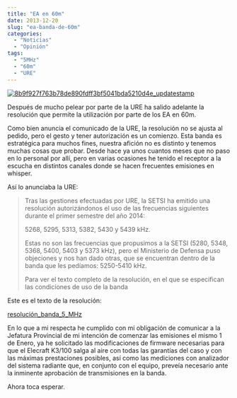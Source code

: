 ```yaml
---
title: "EA en 60m"
date: 2013-12-20
slug: "ea-banda-de-60m"
categories:
  - "Noticias"
  - "Opinión"
tags:
  - "5MHz"
  - "60m"
  - "URE"
---
```


[![8b9f927f763b78de890fdff3bf5041bda5210d4e_updatestamp](http://www.eb1tr.info/wp-content/uploads/2013/12/8b9f927f763b78de890fdff3bf5041bda5210d4e_updatestamp-150x150.png)](http://www.eb1tr.info/60-metros-segmento-internacional/)

Después de mucho pelear por parte de la URE ha salido adelante la resolución que permite la utilización por parte de los EA en 60m.

Como bien anuncia el comunicado de la URE, la resolución no se ajusta al pedido, pero el gesto y tener autorización es un comienzo. Esta banda es estratégica para muchos fines, nuestra afición no es distinto y tenemos muchas cosas que probar. Desde hace ya unos cuantos meses que no paso en lo personal por allí, pero en varias ocasiones he tenido el receptor a la escucha en distintos canales donde se hacen frecuentes emisiones en whisper.

Así lo anunciaba la URE:

> Tras las gestiones efectuadas por URE, la SETSI ha emitido una resolución autorizándonos el uso de las frecuencias siguientes durante el primer semestre del año 2014:
> 
> 5268, 5295, 5313, 5382, 5430 y 5439 kHz.
> 
> Estas no son las frecuencias que propusimos a la SETSI (5280, 5348, 5368, 5400, 5403 y 5373 kHz), pero el Ministerio de Defensa puso objeciones y nos han dado otras, que se encuentran dentro de la banda que les pedíamos: 5250-5410 kHz.
> 
> Para ver el texto completo de la resolución, en el que se especifican las condiciones de uso de la banda

Este es el texto de la resolución:

[resolución_banda_5_MHz](http://www.eb1tr.info/wp-content/uploads/2013/12/resolucion_banda_5_MHz.pdf)

En lo que a mi respecta he cumplido con mi obligación de comunicar a la Jefatura Provincial de mi intención de comenzar las emisiones el mismo 1 de Enero, ya he solicitado las modificaciones de firmware necesarias para que el Elecraft K3/100 salga al aire con todas las garantías del caso y con las máximas prestaciones posibles, así como las mediciones con analizador del sistema radiante que, en conjunto con el equipo, preveía necesario ante la inminente aprobación de transmisiones en la banda.

Ahora toca esperar.
